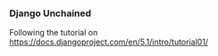 ### Django Unchained

Following the tutorial on https://docs.djangoproject.com/en/5.1/intro/tutorial01/
